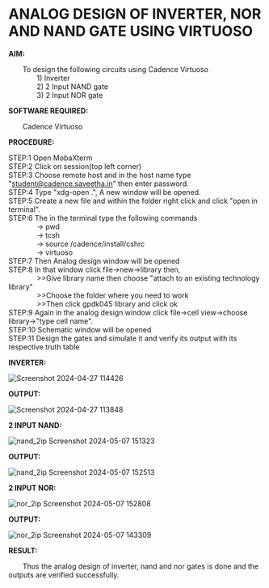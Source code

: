 #  ANALOG DESIGN OF INVERTER, NOR AND NAND GATE USING VIRTUOSO

**AIM:**<br>

&emsp;&emsp;To design the following circuits using Cadence Virtuoso<br>
&emsp;&emsp;&emsp;&emsp;1) Inverter<br>
&emsp;&emsp;&emsp;&emsp;2) 2 Input NAND gate<br>
&emsp;&emsp;&emsp;&emsp;3) 2 Input NOR gate<br>

**SOFTWARE REQUIRED:**<br>

&emsp;&emsp;Cadence Virtuoso<br>
  
**PROCEDURE:**<br>

STEP:1 Open MobaXterm<br>
STEP:2 Click on session(top left corner)<br>
STEP:3 Choose remote host and in the host name type "student@cadence.saveetha.in" then enter password.<br>
STEP:4 Type "xdg-open .", A new window will be opened.<br>
STEP:5 Create a new file and within the folder right click and click "open in terminal".<br>
STEP:6 The in the terminal type the following commands<br>
&emsp;&emsp;&emsp;&emsp;-> pwd<br>
&emsp;&emsp;&emsp;&emsp;-> tcsh<br>
&emsp;&emsp;&emsp;&emsp;-> source /cadence/install/cshrc<br>
&emsp;&emsp;&emsp;&emsp;-> virtuoso<br>
STEP:7 Then Analog design window will be opened<br>
STEP:8 In that window click file->new->library then,<br>
&emsp;&emsp;&emsp;&emsp;>>Give library name then choose "attach to an existing technology library"<br>
&emsp;&emsp;&emsp;&emsp;>>Choose the folder where you need to work<br>
&emsp;&emsp;&emsp;&emsp;>>Then click gpdk045 library and click ok<br>
STEP:9 Again in the analog design window click file->cell view->choose library->"type cell name".<br>
STEP:10 Schematic window will be opened<br>
STEP:11 Design the gates and simulate it and verify its output with its respective truth table<br>

**INVERTER:**

![Screenshot 2024-04-27 114426](https://github.com/TharunPR/VLSI-LAB-EXP-6/assets/117915125/2cc93bc3-6ac9-4963-b808-340a07633abc)

**OUTPUT:**

![Screenshot 2024-04-27 113848](https://github.com/TharunPR/VLSI-LAB-EXP-6/assets/117915125/2d2778e4-1e57-4b86-89ec-60fdc1c773da)

**2 INPUT NAND:**

![nand_2ip Screenshot 2024-05-07 151323](https://github.com/TharunPR/VLSI-LAB-EXP-6/assets/117915125/4214e3b5-bb14-4d93-8a81-f64039bd8279)

**OUTPUT:**

![nand_2ip Screenshot 2024-05-07 152513](https://github.com/TharunPR/VLSI-LAB-EXP-6/assets/117915125/0ccc1a38-8d99-4556-97f9-fdfe4c387f65)

**2 INPUT NOR:**

![nor_2ip Screenshot 2024-05-07 152808](https://github.com/TharunPR/VLSI-LAB-EXP-6/assets/117915125/765b5632-dc94-4581-b370-922518f454c6)

**OUTPUT:**

![nor_2ip Screenshot 2024-05-07 143309](https://github.com/TharunPR/VLSI-LAB-EXP-6/assets/117915125/bed65e81-a0aa-4058-93cd-d8cad426e384)

**RESULT:**<br>

&emsp;&emsp;Thus the analog design of inverter, nand and nor gates is done and the outputs are verified successfully.



